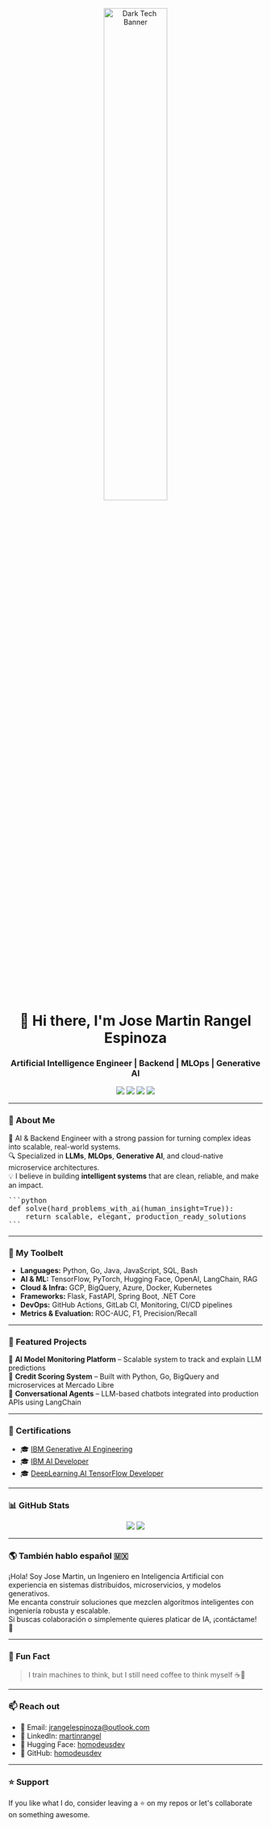 <!-- Banner personalizado -->
<p align="center">
  <img src="https://github.com/user-attachments/assets/5947e702-93a3-47fc-a073-bfff18442019" alt="Dark Tech Banner" width="50%" />
</p>

<h1 align="center">👋 Hi there, I'm Jose Martin Rangel Espinoza</h1>
<h3 align="center">Artificial Intelligence Engineer | Backend | MLOps | Generative AI</h3>

<p align="center">
  <a href="https://www.linkedin.com/in/martinrangel/"><img src="https://img.shields.io/badge/-LinkedIn-0A66C2?style=flat&logo=linkedin&logoColor=white"/></a>
  <a href="https://github.com/homodeusdev"><img src="https://img.shields.io/badge/-GitHub-181717?style=flat&logo=github&logoColor=white"/></a>
  <a href="mailto:jrangelespinoza@outlook.com"><img src="https://img.shields.io/badge/-Email-D14836?style=flat&logo=gmail&logoColor=white"/></a>
  <a href="https://huggingface.co/homodeusdev"><img src="https://img.shields.io/badge/-HuggingFace-FFD21F?style=flat&logo=huggingface&logoColor=black"/></a>
</p>

---

### 🧬 About Me

🚀 AI & Backend Engineer with a strong passion for turning complex ideas into scalable, real-world systems.  
🔍 Specialized in **LLMs**, **MLOps**, **Generative AI**, and cloud-native microservice architectures.  
💡 I believe in building **intelligent systems** that are clean, reliable, and make an impact.  

<pre>
```python
def solve(hard_problems_with_ai(human_insight=True)):
    return scalable, elegant, production_ready_solutions
```
</pre>

---

### 💼 My Toolbelt

- **Languages:** Python, Go, Java, JavaScript, SQL, Bash  
- **AI & ML:** TensorFlow, PyTorch, Hugging Face, OpenAI, LangChain, RAG  
- **Cloud & Infra:** GCP, BigQuery, Azure, Docker, Kubernetes  
- **Frameworks:** Flask, FastAPI, Spring Boot, .NET Core  
- **DevOps:** GitHub Actions, GitLab CI, Monitoring, CI/CD pipelines  
- **Metrics & Evaluation:** ROC-AUC, F1, Precision/Recall  

---

### 📂 Featured Projects

🧠 **AI Model Monitoring Platform** – Scalable system to track and explain LLM predictions  
🏦 **Credit Scoring System** – Built with Python, Go, BigQuery and microservices at Mercado Libre  
💬 **Conversational Agents** – LLM-based chatbots integrated into production APIs using LangChain  

---

### 📜 Certifications

- 🎓 [IBM Generative AI Engineering](https://coursera.org/verify/professional-cert/927ZVSXXP3YH)  
- 🎓 [IBM AI Developer](https://coursera.org/verify/professional-cert/67EO8C0OJCBJ)  
- 🎓 [DeepLearning.AI TensorFlow Developer](https://coursera.org/verify/professional-cert/9DMZNZDVQBZA)  

---

### 📊 GitHub Stats

<p align="center">
  <img src="https://github-readme-stats.vercel.app/api?username=homodeusdev&show_icons=true&theme=react&hide_border=true" />
  <img src="https://github-readme-streak-stats.herokuapp.com/?user=homodeusdev&theme=react&hide_border=true" />
</p>

---

### 🌎 También hablo español 🇲🇽

¡Hola! Soy Jose Martin, un Ingeniero en Inteligencia Artificial con experiencia en sistemas distribuidos, microservicios, y modelos generativos.  
Me encanta construir soluciones que mezclen algoritmos inteligentes con ingeniería robusta y escalable.  
Si buscas colaboración o simplemente quieres platicar de IA, ¡contáctame! 🤝

---

### 🧠 Fun Fact

> I train machines to think, but I still need coffee to think myself ☕🤖

---

### 📫 Reach out

- 📧 Email: [jrangelespinoza@outlook.com](mailto:jrangelespinoza@outlook.com)  
- 💼 LinkedIn: [martinrangel](https://www.linkedin.com/in/martinrangel/)  
- 🧠 Hugging Face: [homodeusdev](https://huggingface.co/homodeusdev)  
- 🧪 GitHub: [homodeusdev](https://github.com/homodeusdev)  

---

### ⭐️ Support

If you like what I do, consider leaving a ⭐️ on my repos or let's collaborate on something awesome.

